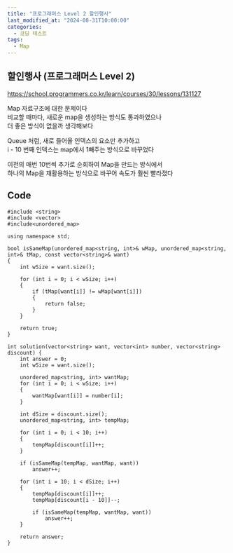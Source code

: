 ```yaml
---
title: "프로그래머스 Level 2 할인행사"
last_modified_at: "2024-08-31T10:00:00"
categories:
  - 코딩 테스트
tags:
  - Map
---
```


## 할인행사 (프로그래머스 Level 2)
 <https://school.programmers.co.kr/learn/courses/30/lessons/131127><br>

 Map 자료구조에 대한 문제이다<br>
 비교할 때마다, 새로운 map을 생성하는 방식도 통과하였으나<br>
 더 좋은 방식이 없을까 생각해보다<br>

 Queue 처럼, 새로 들어올 인덱스의 요소만 추가하고<br>
 i - 10 번째 인덱스는 map에서 1빼주는 방식으로 바꾸었다<br>
 
 이전의 매번 10번씩 추가로 순회하여 Map을 만드는 방식에서<br>
 하나의 Map을 재활용하는 방식으로 바꾸어 속도가 훨씬 빨라졌다<br>
 

## Code
```
#include <string>
#include <vector>
#include<unordered_map>

using namespace std;

bool isSameMap(unordered_map<string, int>& wMap, unordered_map<string, int>& tMap, const vector<string>& want)
{
	int wSize = want.size();

	for (int i = 0; i < wSize; i++)
	{
		if (tMap[want[i]] != wMap[want[i]])
		{
			return false;
		}
	}

	return true;
}

int solution(vector<string> want, vector<int> number, vector<string> discount) {
	int answer = 0;
	int wSize = want.size();

	unordered_map<string, int> wantMap;
	for (int i = 0; i < wSize; i++)
	{
		wantMap[want[i]] = number[i];
	}

	int dSize = discount.size();
	unordered_map<string, int> tempMap;

	for (int i = 0; i < 10; i++)
	{
		tempMap[discount[i]]++;
	}

	if (isSameMap(tempMap, wantMap, want))
		answer++;

	for (int i = 10; i < dSize; i++)
	{
		tempMap[discount[i]]++;
		tempMap[discount[i - 10]]--;

		if (isSameMap(tempMap, wantMap, want))
			answer++;
	}

	return answer;
}
```